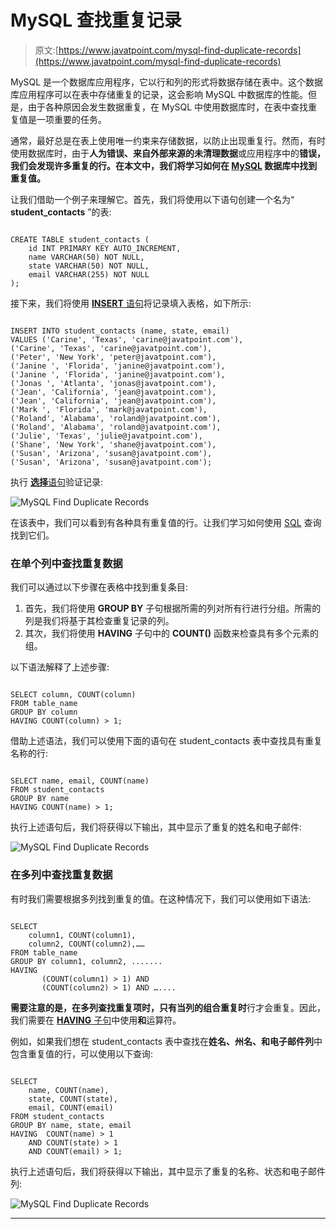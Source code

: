 # MySQL 查找重复记录

> 原文:[https://www.javatpoint.com/mysql-find-duplicate-records](https://www.javatpoint.com/mysql-find-duplicate-records)

MySQL 是一个数据库应用程序，它以行和列的形式将数据存储在表中。这个数据库应用程序可以在表中存储重复的记录，这会影响 MySQL 中数据库的性能。但是，由于各种原因会发生数据重复，在 MySQL 中使用数据库时，在表中查找重复值是一项重要的任务。

通常，最好总是在表上使用唯一约束来存储数据，以防止出现重复行。然而，有时使用数据库时，由于**人为错误、来自外部来源的未清理数据**或应用程序中的**错误，我们会发现许多重复的行。在本文中，我们将学习如何在 [MySQL](https://www.javatpoint.com/mysql-tutorial) 数据库中找到重复值。**

让我们借助一个例子来理解它。首先，我们将使用以下语句创建一个名为“ **student_contacts** ”的表:

```

CREATE TABLE student_contacts (
    id INT PRIMARY KEY AUTO_INCREMENT,
    name VARCHAR(50) NOT NULL,
    state VARCHAR(50) NOT NULL,
    email VARCHAR(255) NOT NULL
);

```

接下来，我们将使用 [**INSERT** 语句](https://www.javatpoint.com/mysql-insert)将记录填入表格，如下所示:

```

INSERT INTO student_contacts (name, state, email) 
VALUES ('Carine', 'Texas', 'carine@javatpoint.com'),
('Carine', 'Texas', 'carine@javatpoint.com'),
('Peter', 'New York', 'peter@javatpoint.com'),
('Janine ', 'Florida', 'janine@javatpoint.com'),
('Janine ', 'Florida', 'janine@javatpoint.com'),
('Jonas ', 'Atlanta', 'jonas@javatpoint.com'),
('Jean', 'California', 'jean@javatpoint.com'),
('Jean', 'California', 'jean@javatpoint.com'),
('Mark ', 'Florida', 'mark@javatpoint.com'),
('Roland', 'Alabama', 'roland@javatpoint.com'),
('Roland', 'Alabama', 'roland@javatpoint.com'),
('Julie', 'Texas', 'julie@javatpoint.com'),
('Shane', 'New York', 'shane@javatpoint.com'),
('Susan', 'Arizona', 'susan@javatpoint.com'),
('Susan', 'Arizona', 'susan@javatpoint.com');

```

执行 [**选择**语句](https://www.javatpoint.com/mysql-select)验证记录:

![MySQL Find Duplicate Records](../Images/792b3d7b5405c8365d3535f5f9f482c1.png)

在该表中，我们可以看到有各种具有重复值的行。让我们学习如何使用 [SQL](https://www.javatpoint.com/sql-tutorial) 查询找到它们。

### 在单个列中查找重复数据

我们可以通过以下步骤在表格中找到重复条目:

1.  首先，我们将使用 **GROUP BY** 子句根据所需的列对所有行进行分组。所需的列是我们将基于其检查重复记录的列。
2.  其次，我们将使用 **HAVING** 子句中的 **COUNT()** 函数来检查具有多个元素的组。

以下语法解释了上述步骤:

```

SELECT column, COUNT(column)
FROM table_name
GROUP BY column
HAVING COUNT(column) > 1;

```

借助上述语法，我们可以使用下面的语句在 student_contacts 表中查找具有重复名称的行:

```

SELECT name, email, COUNT(name)
FROM student_contacts
GROUP BY name
HAVING COUNT(name) > 1;

```

执行上述语句后，我们将获得以下输出，其中显示了重复的姓名和电子邮件:

![MySQL Find Duplicate Records](../Images/1ff900e6a1416a318fc0ff489b5f770a.png)

### 在多列中查找重复数据

有时我们需要根据多列找到重复的值。在这种情况下，我们可以使用如下语法:

```

SELECT 
    column1, COUNT(column1),
    column2, COUNT(column2),……
FROM table_name
GROUP BY column1, column2, .......
HAVING 
       (COUNT(column1) > 1) AND 
       (COUNT(column2) > 1) AND …....

```

**需要注意的是，在多列查找重复项时，只有当列的组合重复时**行才会重复。因此，我们需要在 [**HAVING** 子句](https://www.javatpoint.com/mysql-having)中使用**和**运算符。

例如，如果我们想在 student_contacts 表中查找在**姓名、州名、**和**电子邮件列**中包含重复值的行，可以使用以下查询:

```

SELECT 
    name, COUNT(name),
    state, COUNT(state),
    email, COUNT(email)
FROM student_contacts
GROUP BY name, state, email
HAVING  COUNT(name) > 1
    AND COUNT(state) > 1
    AND COUNT(email) > 1;

```

执行上述语句后，我们将获得以下输出，其中显示了重复的名称、状态和电子邮件列:

![MySQL Find Duplicate Records](../Images/f9b36667925d500842e09eba047f1630.png)

* * *